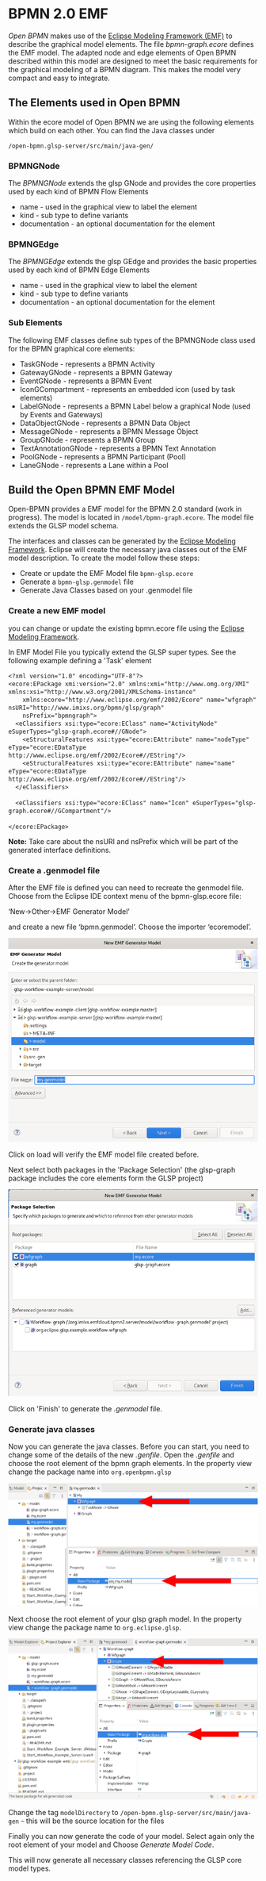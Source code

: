 # BPMN 2.0 EMF

*Open BPMN* makes use of the [Eclipse Modeling Framework (EMF)](https://www.eclipse.org/modeling/emf/) to describe the graphical model elements.
The file *bpmn-graph.ecore* defines the EMF model. The adapted node and edge elements of Open BPMN described within this model are designed to meet the basic requirements for the graphical modeling of a BPMN diagram. This makes the model very compact and easy to integrate.

## The Elements used in Open BPMN

Within the ecore model of Open BPMN we are using the following elements which build on each other. You can find the Java classes under

	/open-bpmn.glsp-server/src/main/java-gen/

### BPMNGNode

The *BPMNGNode* extends the glsp GNode and provides the core properties used by each kind of BPMN Flow Elements

 - name - used in the graphical view to label the element
 - kind - sub type to define variants
 - documentation - an optional documentation for the element
 
 
### BPMNGEdge

The *BPMNGEdge* extends the glsp GEdge and provides the basic properties used by each kind of BPMN Edge Elements

 - name - used in the graphical view to label the element
 - kind - sub type to define variants
 - documentation - an optional documentation for the element
 

### Sub Elements

The following EMF classes define sub types of the BPMNGNode class used for the BPMN graphical core elements:

 - TaskGNode - represents a BPMN Activity
 - GatewayGNode - represents a BPMN Gateway
 - EventGNode - represents a BPMN Event
 - IconGCompartment - represents an embedded icon (used by task elements)
 - LabelGNode - represents a BPMN Label below a graphical Node (used by Events and Gateways)
 - DataObjectGNode - represents a BPMN Data Object
 - MessageGNode - represents a BPMN Message Object
 - GroupGNode - represents a BPMN Group
 - TextAnnotationGNode - represents a BPMN Text Annotation
 - PoolGNode - represents a BPMN Participant (Pool)
 - LaneGNode - represents a Lane within a Pool
 



## Build the Open BPMN EMF Model

Open-BPMN provides a EMF model for the BPMN 2.0 standard (work in progress). The model is located in `/model/bpmn-graph.ecore`. The model file extends the  GLSP model schema. 

The interfaces and classes can be generated by the [Eclipse Modeling Framework](https://www.eclipse.org/modeling/emf/). Eclipse will create the necessary java classes out of the EMF model description. To create the model follow these steps:

 - Create or update the EMF Model file `bpmn-glsp.ecore`
 - Generate a `bpmn-glsp.genmodel` file
 - Generate Java Classes based on your .genmodel file

### Create a new EMF model

you can change or update the existing bpmn.ecore file using the [Eclipse Modeling Framework](https://www.eclipse.org/modeling/emf/).

In EMF Model File you typically extend the GLSP super types. See the following example defining a 'Task' element

	<?xml version="1.0" encoding="UTF-8"?>
	<ecore:EPackage xmi:version="2.0" xmlns:xmi="http://www.omg.org/XMI" xmlns:xsi="http://www.w3.org/2001/XMLSchema-instance"
	    xmlns:ecore="http://www.eclipse.org/emf/2002/Ecore" name="wfgraph" nsURI="http://www.imixs.org/bpmn/glsp/graph"
	    nsPrefix="bpmngraph">
	  <eClassifiers xsi:type="ecore:EClass" name="ActivityNode" eSuperTypes="glsp-graph.ecore#//GNode">
	    <eStructuralFeatures xsi:type="ecore:EAttribute" name="nodeType" eType="ecore:EDataType http://www.eclipse.org/emf/2002/Ecore#//EString"/>
	    <eStructuralFeatures xsi:type="ecore:EAttribute" name="name" eType="ecore:EDataType http://www.eclipse.org/emf/2002/Ecore#//EString"/>
	  </eClassifiers>
	 
	  <eClassifiers xsi:type="ecore:EClass" name="Icon" eSuperTypes="glsp-graph.ecore#//GCompartment"/>
	
	</ecore:EPackage>	


**Note:** Take care about the nsURI and nsPrefix which will be part of the generated interface definitions. 


### Create a .genmodel file

After the EMF file is defined you can need to recreate the genmodel file. Choose from the Eclipse IDE context menu of the bpmn-glsp.ecore file:

‘New->Other->EMF Generator Model’

and create a new file ‘bpmn.genmodel’. Choose the importer ‘ecoremodel’. 

<img src="./images/emf-generator-01.png" />

Click on load will verify the EMF model file created before.

Next select both packages in the 'Package Selection' (the glsp-graph package includes the core elements form the GLSP project)

<img src="./images/emf-generator-02.png" />

Click on 'Finish' to generate the *.genmodel* file.

### Generate java classes

Now you can generate the java classes. Before you can start, you need to change some of the details of the new *.genfile*.  Open the *.genfile* and choose the root element of the bpmn graph elements. In the property view change the package name into `org.openbpmn.glsp`


<img src="./images/emf-generator-03.png" />

Next choose the root element of your glsp graph model. In the property view change the package name to `org.eclipse.glsp`. 

<img src="./images/emf-generator-04.png" />


Change the tag `modelDirectory` to `/open-bpmn.glsp-server/src/main/java-gen` - this will be the source location for the files


Finally you can now generate the code of your model. Select again only the root element of your model and Choose *Generate Model Code*. 

This will now generate all necessary classes referencing the GLSP core model types. 





